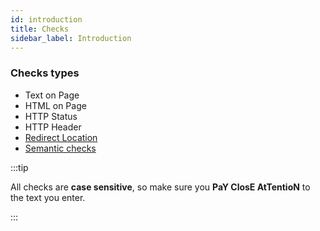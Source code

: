 ```yaml
---
id: introduction
title: Checks
sidebar_label: Introduction
---
```


### Checks types

* Text on Page
* HTML on Page
* HTTP Status
* HTTP Header 
* [Redirect Location](/checks/redirect)
* [Semantic checks](/checks/semantic)


:::tip

All checks are **case sensitive**, so make sure you **PaY ClosE AtTentioN** to the text you enter.

:::